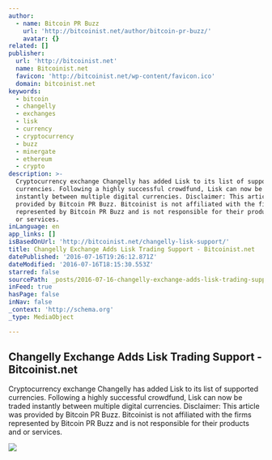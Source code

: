 ```yaml
---
author:
  - name: Bitcoin PR Buzz
    url: 'http://bitcoinist.net/author/bitcoin-pr-buzz/'
    avatar: {}
related: []
publisher:
  url: 'http://bitcoinist.net'
  name: Bitcoinist.net
  favicon: 'http://bitcoinist.net/wp-content/favicon.ico'
  domain: bitcoinist.net
keywords:
  - bitcoin
  - changelly
  - exchanges
  - lisk
  - currency
  - cryptocurrency
  - buzz
  - minergate
  - ethereum
  - crypto
description: >-
  Cryptocurrency exchange Changelly has added Lisk to its list of supported
  currencies. Following a highly successful crowdfund, Lisk can now be traded
  instantly between multiple digital currencies. Disclaimer: This article was
  provided by Bitcoin PR Buzz. Bitcoinist is not affiliated with the firms
  represented by Bitcoin PR Buzz and is not responsible for their products and
  or services.
inLanguage: en
app_links: []
isBasedOnUrl: 'http://bitcoinist.net/changelly-lisk-support/'
title: Changelly Exchange Adds Lisk Trading Support - Bitcoinist.net
datePublished: '2016-07-16T19:26:12.871Z'
dateModified: '2016-07-16T18:15:30.553Z'
starred: false
sourcePath: _posts/2016-07-16-changelly-exchange-adds-lisk-trading-support-bitcoinistne.md
inFeed: true
hasPage: false
inNav: false
_context: 'http://schema.org'
_type: MediaObject

---
```

<article style=""><h1>Changelly Exchange Adds Lisk Trading Support - Bitcoinist.net</h1><p>Cryptocurrency exchange Changelly has added Lisk to its list of supported currencies. Following a highly successful crowdfund, Lisk can now be traded instantly between multiple digital currencies. Disclaimer: This article was provided by Bitcoin PR Buzz. Bitcoinist is not affiliated with the firms represented by Bitcoin PR Buzz and is not responsible for their products and or services.</p><img src="http://bitcoinist.net/wp-content/uploads/2016/07/Changelly-Lisk-PR-Buzz-Cover.png" /></article>
